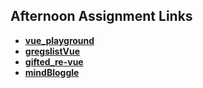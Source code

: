 ## Afternoon Assignment Links

* **[vue_playground](https://github.com/AJVancattenburch/vue-playground)**
* **[gregslistVue](https://github.com/AJVancattenburch/gregslistVue)**
* **[gifted_re-vue](https://github.com/AJVancattenburch/gifted_re-vue)**
* **[mindBloggle](https://github.com/AJVancattenburch/<ASSIGNMENT_REPO>)**
